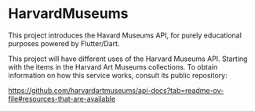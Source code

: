 # HarvardMuseums
This project introduces the Havard Museums API, for purely educational purposes powered by Flutter/Dart.

This project will have different uses of the Harvard Museums API. Starting with the items in the Harvard Art Museums collections. To obtain information on how this service works, consult its public repository:

https://github.com/harvardartmuseums/api-docs?tab=readme-ov-file#resources-that-are-available
